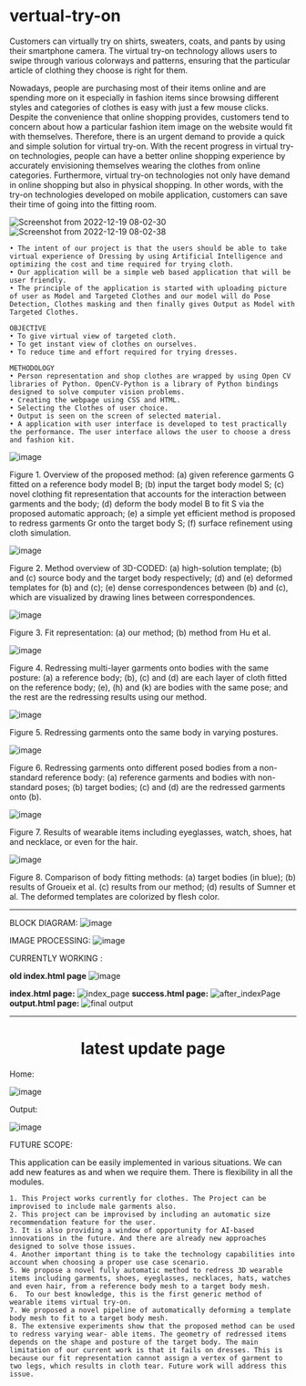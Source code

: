 # vertual-try-on
Customers can virtually try on shirts, sweaters, coats, and pants by using their smartphone camera. The virtual try-on technology allows users to swipe through various colorways and patterns, ensuring that the particular article of clothing they choose is right for them.

Nowadays, people are purchasing most of their items online and are spending more on it especially in fashion items since browsing different styles and categories of clothes is easy with just a few mouse clicks. Despite the convenience that online shopping provides, customers tend to concern about how a particular fashion item image on the website would fit with themselves. Therefore, there is an urgent demand to provide a quick and simple solution for virtual try-on. With the recent progress in virtual try-on technologies, people can have a better online shopping experience by accurately envisioning themselves wearing the clothes from online categories. Furthermore, virtual try-on technologies not only have demand in online shopping but also in physical shopping. In other words, with the try-on technologies developed on mobile application, customers can save their time of going into the fitting room.

![Screenshot from 2022-12-19 08-02-30](https://user-images.githubusercontent.com/89849978/208336755-c4be7b43-d3b4-4b55-b1a2-9cdd279881b2.png)
![Screenshot from 2022-12-19 08-02-38](https://user-images.githubusercontent.com/89849978/208336811-6803ed25-902e-4b31-87b3-60bf128f21b5.png)


    • The intent of our project is that the users should be able to take virtual experience of Dressing by using Artificial Intelligence and optimizing the cost and time required for trying cloth. 
    • Our application will be a simple web based application that will be user friendly. 
    • The principle of the application is started with uploading picture of user as Model and Targeted Clothes and our model will do Pose Detection, Clothes masking and then finally gives Output as Model with Targeted Clothes. 
    
    OBJECTIVE
    • To give virtual view of targeted cloth. 
    • To get instant view of clothes on ourselves. 
    • To reduce time and effort required for trying dresses. 

    METHODOLOGY
    • Person representation and shop clothes are wrapped by using Open CV libraries of Python. OpenCV-Python is a library of Python bindings designed to solve computer vision problems. 
    • Creating the webpage using CSS and HTML.
    • Selecting the Clothes of user choice. 
    • Output is seen on the screen of selected material. 
    • A application with user interface is developed to test practically the performance. The user interface allows the user to choose a dress and fashion kit. 



![image](https://user-images.githubusercontent.com/89849978/204725925-49b2fd9a-1a6c-408f-ab4c-772d23c9035b.png)

Figure 1. Overview of the proposed method: (a) given reference garments G fitted on a reference body model B; (b) input the target body model S; (c) novel clothing fit representation that accounts for the interaction between garments and the body; (d) deform the body model B to fit S via the proposed automatic approach; (e) a simple yet efficient method is proposed to redress garments Gr onto the target body S; (f) surface refinement using cloth simulation.

![image](https://user-images.githubusercontent.com/89849978/204727430-eb920dae-0725-4135-92e0-67ba4a3e051d.png)

Figure 2. Method overview of 3D-CODED: (a) high-solution template; (b) and (c) source body and the target body respectively; (d) and (e) deformed templates for (b) and (c); (e) dense correspondences between (b) and (c), which are visualized by drawing lines between correspondences.

![image](https://user-images.githubusercontent.com/89849978/204727632-88d4231a-f912-4aae-85b1-e5e2d31e40b7.png)

Figure 3. Fit representation: (a) our method; (b) method from Hu et al.

![image](https://user-images.githubusercontent.com/89849978/204727735-bcebfefe-4216-4a3f-ade1-fa25aa584429.png)

Figure 4. Redressing multi-layer garments onto bodies with the same posture: (a) a reference body; (b), (c) and (d) are each layer of cloth fitted on the reference body; (e), (h) and (k) are bodies with the same pose; and the rest are the redressing results using our method.

![image](https://user-images.githubusercontent.com/89849978/204727815-1f1354b1-784d-477f-b31b-e91f7dec7ffd.png)

Figure 5. Redressing garments onto the same body in varying postures.

![image](https://user-images.githubusercontent.com/89849978/204727868-5a62996a-d5a9-43b6-b12e-58b529c2568d.png)

Figure 6. Redressing garments onto different posed bodies from a non-standard reference body: (a) reference garments and bodies with non-standard poses; (b) target bodies; (c) and (d) are the redressed garments onto (b).

![image](https://user-images.githubusercontent.com/89849978/204727952-c1b233d4-2a79-467b-a624-4beaf24249e6.png)

Figure 7. Results of wearable items including eyeglasses, watch, shoes, hat and necklace, or even for the hair.

![image](https://user-images.githubusercontent.com/89849978/204728015-e7961a5c-cca3-464d-8c96-31245457156b.png)

Figure 8. Comparison of body fitting methods: (a) target bodies (in blue); (b) results of Groueix et al. (c) results from our method; (d) results of Sumner et al. The deformed templates are colorized by flesh color.

---------------------------------------------------------------
BLOCK DIAGRAM:
![image](https://user-images.githubusercontent.com/89849978/204726501-41125e9c-b9c5-4580-8840-8f494b169365.png)

IMAGE PROCESSING:
![image](https://user-images.githubusercontent.com/89849978/204726720-4e1834b3-8394-4adc-a3f3-de823b2b1f4e.png)

CURRENTLY WORKING :

**old index.html page**
![image](https://user-images.githubusercontent.com/89849978/204726802-fc8d3a44-b38c-4acf-b07d-f7b01605d54b.png)

**index.html page:**
![index_page](https://user-images.githubusercontent.com/89849978/210586261-33573595-ec8d-400e-8c59-11bbfed12490.png)
**success.html page:**
![after_indexPage](https://user-images.githubusercontent.com/89849978/210586352-08c6f716-b6ea-43f1-9c81-d638649252af.png)
**output.html page:**
![final output](https://user-images.githubusercontent.com/89849978/210586393-cfa1ec41-fd82-4b54-98c9-0b4b99ac0909.png)

---------------------------------------------------------------
<h1 align="center"> latest update page </h1>

Home:

![image](https://github.com/Subrata0Ghosh/vertual-try-on/assets/89849978/13b7acc7-5401-4ca0-aab9-b78cd62f34bb)

Output:

![image](https://github.com/Subrata0Ghosh/vertual-try-on/assets/89849978/88de2e3b-f733-45d4-a4ca-50d7f89192f2)


FUTURE SCOPE:

This application can be easily implemented in various situations. We can add new features as and 
when we require them. There is flexibility in all the modules. 

    1. This Project works currently for clothes. The Project can be improvised to include male garments also. 
    2. This project can be improvised by including an automatic size recommendation feature for the user. 
    3. It is also providing a window of opportunity for AI-based innovations in the future. And there are already new approaches designed to solve those issues. 
    4. Another important thing is to take the technology capabilities into account when choosing a proper use case scenario.
    5. We propose a novel fully automatic method to redress 3D wearable items including garments, shoes, eyeglasses, necklaces, hats, watches and even hair, from a reference body mesh to a target body mesh.
    6.  To our best knowledge, this is the first generic method of wearable items virtual try-on.
    7. We proposed a novel pipeline of automatically deforming a template body mesh to fit to a target body mesh.
    8. The extensive experiments show that the proposed method can be used to redress varying wear- able items. The geometry of redressed items depends on the shape and posture of the target body. The main limitation of our current work is that it fails on dresses. This is because our fit representation cannot assign a vertex of garment to two legs, which results in cloth tear. Future work will address this issue.
    
 
